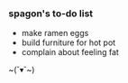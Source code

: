 ### spagon's to-do list

* make ramen eggs
* build furniture for hot pot
* complain about feeling fat

~(˘▾˘~)
